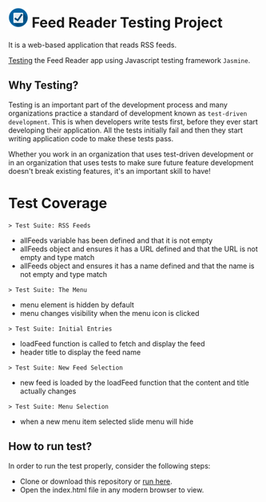# ![Screenshot](favicon.ico) Feed Reader Testing Project

It is a web-based application that reads RSS feeds.

[Testing](https://kprokkie.github.io/feed-reader/) the Feed Reader app using Javascript testing framework `Jasmine`.

## Why Testing?

Testing is an important part of the development process and many organizations practice a standard of development known as `test-driven development`. This is when developers write tests first, before they ever start developing their application. All the tests initially fail and then they start writing application code to make these tests pass.

Whether you work in an organization that uses test-driven development or in an organization that uses tests to make sure future feature development doesn't break existing features, it's an important skill to have!


# Test Coverage
```
> Test Suite: RSS Feeds
```
- allFeeds variable has been defined and that it is not empty
- allFeeds object and ensures it has a URL defined and that the URL is not empty and type match
- allFeeds object and ensures it has a name defined and that the name is not empty and type match
```
> Test Suite: The Menu
```
- menu element is hidden by default
- menu changes visibility when the menu icon is clicked
```
> Test Suite: Initial Entries 
```
- loadFeed function is called to fetch and display the feed
- header title to display the feed name
```
> Test Suite: New Feed Selection 
```
- new feed is loaded by the loadFeed function that the content  and title actually changes
```
> Test Suite: Menu Selection
```
- when a new menu item selected slide menu will hide

## How to run test?

In order to run the test properly, consider the following steps:

- Clone or download this repository or [run here](https://kprokkie.github.io/feed-reader/).
- Open the index.html file in any modern browser to view.